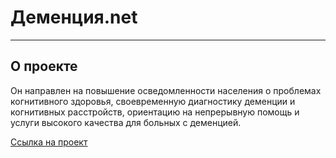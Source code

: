 # Деменция.net

----
## О проекте
Он направлен на повышение осведомленности населения о проблемах когнитивного здоровья, своевременную диагностику деменции и когнитивных расстройств, ориентацию на непрерывную помощь и услуги высокого качества для больных с деменцией. 

[Ссылка на проект](https://github.com/JaneMikh/generational-memory-project)